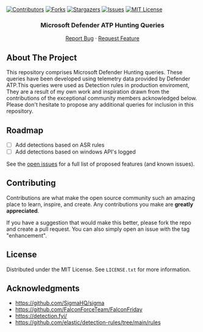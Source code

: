 <!-- Improved compatibility of back to top link: See: https://github.com/othneildrew/Best-README-Template/pull/73 -->
<a name="readme-top"></a>
<!--
*** Thanks for checking out the Best-README-Template. If you have a suggestion
*** that would make this better, please fork the repo and create a pull request
*** or simply open an issue with the tag "enhancement".
*** Don't forget to give the project a star!
*** Thanks again! Now go create something AMAZING! :D
-->



<!-- PROJECT SHIELDS -->
<!--
*** I'm using markdown "reference style" links for readability.
*** Reference links are enclosed in brackets [ ] instead of parentheses ( ).
*** See the bottom of this document for the declaration of the reference variables
*** for contributors-url, forks-url, etc. This is an optional, concise syntax you may use.
*** https://www.markdownguide.org/basic-syntax/#reference-style-links
-->
[![Contributors][contributors-shield]][contributors-url]
[![Forks][forks-shield]][forks-url]
[![Stargazers][stars-shield]][stars-url]
[![Issues][issues-shield]][issues-url]
[![MIT License][license-shield]][license-url]




<div align="center">
<h3 align="center">Microsoft Defender ATP Hunting Queries</h3>
    <a href="https://github.com/0xAnalyst/DefenderATPQueries/issues">Report Bug</a>
    ·
    <a href="https://github.com/0xAnalyst/DefenderATPQueries/issues">Request Feature</a>
  </p>
</div>



<!-- ABOUT THE PROJECT -->
## About The Project

This repository comprises Microsoft Defender Hunting queries. These queries have been developed using telemetry data provided by Defender ATP.This queries were used as Detection rules in production enviroment, They are a result of my own work and inspiration drawn from the contributions of the exceptional community members acknowledged below. Please don't hesitate to propose any additional queries for inclusion in this repository. 
## Roadmap

- [ ] Add detections based on ASR rules
- [ ] Add detections based on windows API's logged

See the [open issues](https://github.com/0xAnalyst/DefenderATPQueries/issues) for a full list of proposed features (and known issues).




<!-- CONTRIBUTING -->
## Contributing

Contributions are what make the open source community such an amazing place to learn, inspire, and create. Any contributions you make are **greatly appreciated**.

If you have a suggestion that would make this better, please fork the repo and create a pull request. You can also simply open an issue with the tag "enhancement".

<!-- LICENSE -->
## License

Distributed under the MIT License. See `LICENSE.txt` for more information.

<!-- ACKNOWLEDGMENTS -->
## Acknowledgments

* []() https://github.com/SigmaHQ/sigma 
* []() https://github.com/FalconForceTeam/FalconFriday
* []()https://detection.fyi/
* []()https://github.com/elastic/detection-rules/tree/main/rules



<!-- MARKDOWN LINKS & IMAGES -->
<!-- https://www.markdownguide.org/basic-syntax/#reference-style-links -->
[contributors-shield]: https://img.shields.io/github/contributors/0xAnalyst/DefenderATPQueries.svg?style=for-the-badge
[contributors-url]: https://github.com/0xAnalyst/DefenderATPQueries/graphs/contributors
[forks-shield]: https://img.shields.io/github/forks/0xAnalyst/DefenderATPQueries.svg?style=for-the-badge
[forks-url]: https://github.com/0xAnalyst/DefenderATPQueries/forks
[stars-shield]: https://img.shields.io/github/stars/0xAnalyst/DefenderATPQueries.svg?style=for-the-badge
[stars-url]: https://github.com/0xAnalyst/DefenderATPQueries/stargazers
[issues-shield]: https://img.shields.io/github/issues/0xAnalyst/DefenderATPQueries.svg?style=for-the-badge
[issues-url]: https://github.com/0xAnalyst/DefenderATPQueries/issues
[license-shield]: https://img.shields.io/github/license/0xAnalyst/DefenderATPQueries.svg?style=for-the-badge
[license-url]: https://github.com/0xAnalyst/DefenderATPQueries/blob/master/LICENSE
[product-screenshot]: images/screenshot.png
[Next.js]: https://img.shields.io/badge/next.js-000000?style=for-the-badge&logo=nextdotjs&logoColor=white
[Next-url]: https://nextjs.org/
[React.js]: https://img.shields.io/badge/React-20232A?style=for-the-badge&logo=react&logoColor=61DAFB
[React-url]: https://reactjs.org/
[Vue.js]: https://img.shields.io/badge/Vue.js-35495E?style=for-the-badge&logo=vuedotjs&logoColor=4FC08D
[Vue-url]: https://vuejs.org/
[Angular.io]: https://img.shields.io/badge/Angular-DD0031?style=for-the-badge&logo=angular&logoColor=white
[Angular-url]: https://angular.io/
[Svelte.dev]: https://img.shields.io/badge/Svelte-4A4A55?style=for-the-badge&logo=svelte&logoColor=FF3E00
[Svelte-url]: https://svelte.dev/
[Laravel.com]: https://img.shields.io/badge/Laravel-FF2D20?style=for-the-badge&logo=laravel&logoColor=white
[Laravel-url]: https://laravel.com
[Bootstrap.com]: https://img.shields.io/badge/Bootstrap-563D7C?style=for-the-badge&logo=bootstrap&logoColor=white
[Bootstrap-url]: https://getbootstrap.com
[JQuery.com]: https://img.shields.io/badge/jQuery-0769AD?style=for-the-badge&logo=jquery&logoColor=white
[JQuery-url]: https://jquery.com 

